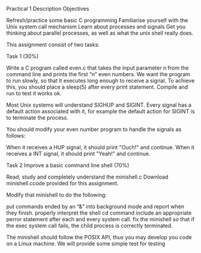 Practical 1 Description
Objectives

Refresh/practice some basic C programming
Familiarise yourself with the Unix system call mechanism
Learn about processes and signals
Get you thinking about parallel processes, as well as what the unix shell really does.
 

This assignment consist of two tasks: 

Task 1  (30%)

Write a C program called even.c that takes the input parameter n from the command line and prints the first “n” even numbers. We want the program to run slowly, so that it executes long enough to receive a signal.  To achieve this, you should place a sleep(5) after every print statement.  Compile and run to test it works ok.

Most Unix systems will understand SIGHUP and SIGINT.  Every signal has a default action associated with it, for example the default action for SIGINT is to terminate the process. 

You should modify your even number program to handle the signals as follows:

When it receives a HUP signal, it should print "Ouch!" and continue.
When it receives a INT signal, it should print "Yeah!" and continue.
 

Task 2  Improve a basic command line shell  (70%)

Read, study and completely understand the minishell.c Download minishell.ccode provided for this assignment. 

Modify that minishell to do the following:

put commands ended by an “&”  into background mode and report when they finish. 
properly interpret the shell cd command
include an appropriate perror statement after each and every system call.
fix the minishell so that if the exec system call fails, the child process is correctly terminated.
 

The minishell should follow the POSIX API, thus you may develop you code on a Linux machine. We will provide some simple test for testing 
